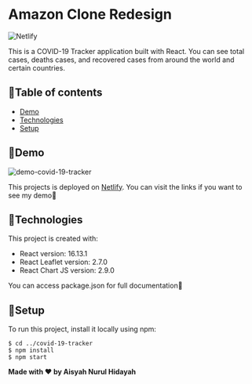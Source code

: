 # Amazon Clone Redesign
![Netlify](https://img.shields.io/netlify/87badda5-1339-4904-a544-f9f13448650e)

This is a COVID-19 Tracker application built with React. You can see total cases, deaths cases, and recovered cases from around the world and certain countries.

## 🎯Table of contents
* [Demo](#demo)
* [Technologies](#technologies)
* [Setup](#setup)

## 🎯Demo
![demo-covid-19-tracker](https://user-images.githubusercontent.com/68186227/116641156-bade7480-a99e-11eb-81cc-9d9f6f4ff958.gif)

This projects is deployed on [Netlify](https://covid-19-tracker-aisyahnrlh.netlify.app/). You can visit the links if you want to see my demo🚀

## 🎯Technologies
This project is created with:
* React version: 16.13.1
* React Leaflet version: 2.7.0
* React Chart JS version: 2.9.0

You can access package.json for full documentation📝

## 🎯Setup
To run this project, install it locally using npm:
```
$ cd ../covid-19-tracker
$ npm install
$ npm start
```

**Made with ❤️ by Aisyah Nurul Hidayah**
